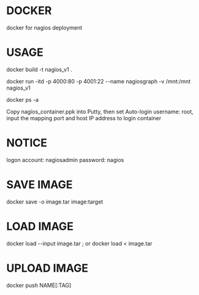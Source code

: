 # DOCKER
docker for nagios deployment

# USAGE

docker build -t nagios_v1 .

docker run -itd -p 4000:80 -p 4001:22 --name nagiosgraph -v /mnt:/mnt nagios_v1

docker ps -a

Copy nagios_container.ppk into Putty, then set Auto-login username: root, input the mapping port and host IP address to login container

# NOTICE
logon account: nagiosadmin password: nagios

# SAVE IMAGE
docker save -o image.tar image:target

# LOAD IMAGE
docker load --input image.tar ; or docker load < image.tar

# UPLOAD IMAGE
docker push NAME[:TAG]
